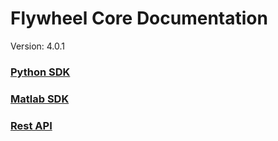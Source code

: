 # Flywheel Core Documentation
Version: 4.0.1

### [Python SDK](python/)

### [Matlab SDK](matlab/)

### [Rest API](swagger/index.html)

